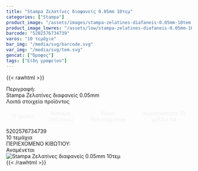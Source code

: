 ```yaml
---
title: "Stampa Ζελατίνες διαφανείς 0.05mm 10τεμ"
categories: ["Stampa"]
product_image: "/assets/images/stampa-zelatines-diafaneis-0.05mm-10tem.jpg"
product_image_lowres: "/assets/low/stampa-zelatines-diafaneis-0.05mm-10tem.jpg"
barcode: "5202576734739"
varos: "10 τεμάχια"
bar_img: "/media/svg/barcode.svg"
var_img: "/media/svg/tem.svg"
gencat: ["Όροφος"]
tags: ["Είδη γραφείου"]
---
```

{{< rawhtml >}}
<style>
    .stpinout {
    display: grid;
    grid-template-columns: auto auto auto auto;
    text-align: center;
    gap: 2px;
}
.stpin {
    
    display: flex;
    align-items: center;
    justify-content: center;
    padding: 15px;
    color: #eee;
}
    
    @media only screen and (max-width:700px) {
        

        .stpinout {
            grid-template-columns: auto;
           
    }
</style>
<div class="sload701"><div class="product"><div id="sistatika">Περιγραφή:</div><div class="alltext">Stampa Ζελατίνες διαφανείς 0.05mm<br></div><div id="loipa">Λοιπά στοιχεία προϊόντος</div><div class="keno"></div>
<div class="stpinout sfwb">
<div class="stpin sred">11 τρύπες</div>
<div class="stpin s444">Άνοιγμα από πάνω</div>
<div class="stpin sred">Υλικο: Polypropylene</div>
<div class="stpin s444">Χωρητικότητα: 15 φύλλα Α4</div></div><div class="keno"></div><div id="barcode"><div id="barimage1"></div><span id="bartext">5202576734739</span></div><div id="varos"><div id="temimg"></div><span id="varostext">10 τεμάχια</span></div><div id="kivotio">ΠΕΡΙΕΧΟΜΕΝΟ ΚΙΒΩΤΙΟΥ:<br>Αναμένεται</div><div class="pimg"><img alt="Stampa Ζελατίνες διαφανείς 0.05mm 10τεμ" title="Stampa Ζελατίνες διαφανείς 0.05mm 10τεμ" src="/assets/images/stampa-zelatines-diafaneis-0.05mm-10tem.jpg"></div></div></div>
{{< /rawhtml >}}


